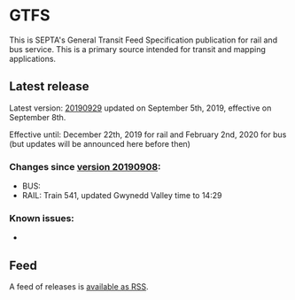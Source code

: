 # GTFS

This is SEPTA's General Transit Feed Specification publication for rail and bus service. This is a primary source intended for transit and mapping applications.

## Latest release

Latest version: [20190929](https://github.com/septadev/GTFS/releases/tag/v201909292) updated on September 5th, 2019, effective on September 8th.

Effective until: December 22th, 2019 for rail and February 2nd, 2020 for bus (but updates will be announced here before then)

### Changes since [version 20190908](https://github.com/septadev/GTFS/releases/tag/v201909080): 
 
*  BUS: 
*  RAIL: Train 541, updated Gwynedd Valley time to 14:29

### Known issues:

* 

## Feed

A feed of releases is [available as RSS](https://github.com/septadev/GTFS/releases.atom).

